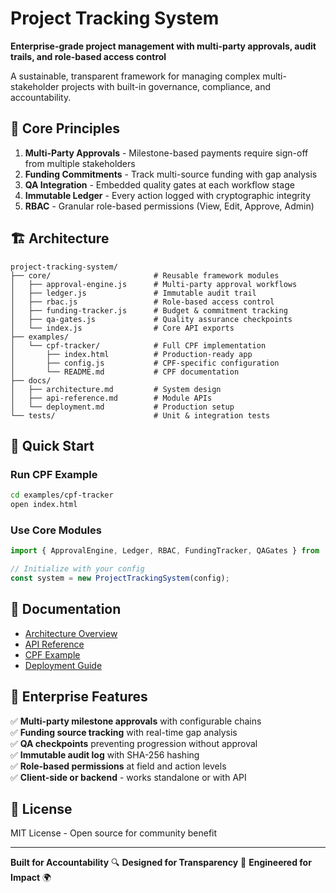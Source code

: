# Project Tracking System

**Enterprise-grade project management with multi-party approvals, audit trails, and role-based access control**

A sustainable, transparent framework for managing complex multi-stakeholder projects with built-in governance, compliance, and accountability.

## 🎯 Core Principles

1. **Multi-Party Approvals** - Milestone-based payments require sign-off from multiple stakeholders
2. **Funding Commitments** - Track multi-source funding with gap analysis
3. **QA Integration** - Embedded quality gates at each workflow stage
4. **Immutable Ledger** - Every action logged with cryptographic integrity
5. **RBAC** - Granular role-based permissions (View, Edit, Approve, Admin)

## 🏗️ Architecture

```
project-tracking-system/
├── core/                       # Reusable framework modules
│   ├── approval-engine.js      # Multi-party approval workflows
│   ├── ledger.js               # Immutable audit trail
│   ├── rbac.js                 # Role-based access control
│   ├── funding-tracker.js      # Budget & commitment tracking
│   ├── qa-gates.js             # Quality assurance checkpoints
│   └── index.js                # Core API exports
├── examples/
│   └── cpf-tracker/            # Full CPF implementation
│       ├── index.html          # Production-ready app
│       ├── config.js           # CPF-specific configuration
│       └── README.md           # CPF documentation
├── docs/
│   ├── architecture.md         # System design
│   ├── api-reference.md        # Module APIs
│   └── deployment.md           # Production setup
└── tests/                      # Unit & integration tests
```

## 🚀 Quick Start

### Run CPF Example
```bash
cd examples/cpf-tracker
open index.html
```

### Use Core Modules
```javascript
import { ApprovalEngine, Ledger, RBAC, FundingTracker, QAGates } from '../../core/index.js';

// Initialize with your config
const system = new ProjectTrackingSystem(config);
```

## 📖 Documentation

- [Architecture Overview](docs/architecture.md)
- [API Reference](docs/api-reference.md)
- [CPF Example](examples/cpf-tracker/README.md)
- [Deployment Guide](docs/deployment.md)

## 🔐 Enterprise Features

✅ **Multi-party milestone approvals** with configurable chains  
✅ **Funding source tracking** with real-time gap analysis  
✅ **QA checkpoints** preventing progression without approval  
✅ **Immutable audit log** with SHA-256 hashing  
✅ **Role-based permissions** at field and action levels  
✅ **Client-side or backend** - works standalone or with API  

## 📄 License

MIT License - Open source for community benefit

---

**Built for Accountability** 🔍 **Designed for Transparency** 💎 **Engineered for Impact** 🌍
